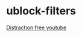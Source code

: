 # ublock-filters

[Distraction free youtube](abp:subscribe?location=https://raw.githubusercontent.com/trevor87/ublock-filters/master/trevor-youtube.txt)
